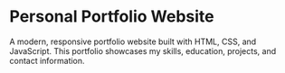 # Personal Portfolio Website

A modern, responsive portfolio website built with HTML, CSS, and JavaScript. This portfolio showcases my skills, education, projects, and contact information.